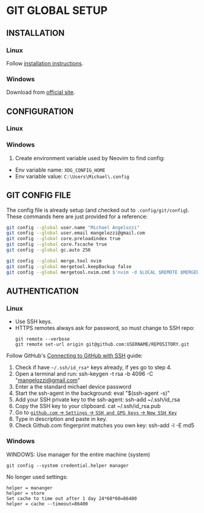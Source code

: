 # GIT GLOBAL SETUP


## INSTALLATION
### Linux
Follow [installation instructions](https://git-scm.com/download/linux).
### Windows
Download from [official site](https://git-scm.com/download/win).

## CONFIGURATION
### Linux
### Windows
1. Create environment variable used by Neovim to find config:
  - Env variable name: `XDG_CONFIG_HOME`
  - Env variable value: `C:\Users\Michael\.config`

## GIT CONFIG FILE
The config file is already setup (and checked out to `.config/git/config`).
These commands here are just provided for a reference:
```bash
git config --global user.name "Michael Angelozzi"
git config --global user.email mangelozzi@gmail.com
git config --global core.preloadindex true
git config --global core.fscache true
git config --global gc.auto 256

git config --global merge.tool nvim
git config --global mergetool.keepBackup false
git config --global mergetool.nvim.cmd $'nvim -d $LOCAL $REMOTE $MERGED -c \'$wincmd w\' -c \'wincmd J\''
```

## AUTHENTICATION

### Linux
- Use SSH keys.
- HTTPS remotes always ask for password, so must change to SSH repo:
  ```
  git remote --verbose
  git remote set-url origin git@github.com:USERNAME/REPOSITORY.git
  ```

Follow GitHub's [Connecting to GitHub with SSH](https://help.github.com/en/github/authenticating-to-github/connecting-to-github-with-ssh) guide:
  1. Check if have `~/.ssh/id_rsa*` keys already, if yes go to step 4.
  2. Open a terminal and run:
          ssh-keygen -t rsa -b 4096 -C "mangelozzi@gmail.com"
  3. Enter a the standard michael device password
  4. Start the ssh-agent in the background:
          eval "$(ssh-agent -s)"
  5. Add your SSH private key to the ssh-agent:
          ssh-add ~/.ssh/id_rsa
  6. Copy the SSH key to your clipboard.
          cat ~/.ssh/id_rsa.pub
  7. Go to [`github.com` &rarr; `Settings` &rarr; `SSH and GPG keys` &rarr; `New SSH Key`](https://github.com/settings/keys)
  8. Type in description and paste in key.
  9. Check Github.com fingerprint matches you own key:
          ssh-add -l -E md5

### Windows

WINDOWS: Use manager for the entire machine (system)

    git config --system credential.helper manager

No longer used settings:

    helper = mananger
    helper = store
    Set cache to time out after 1 day 24*60*60=86400
    helper = cache --timeout=86400
